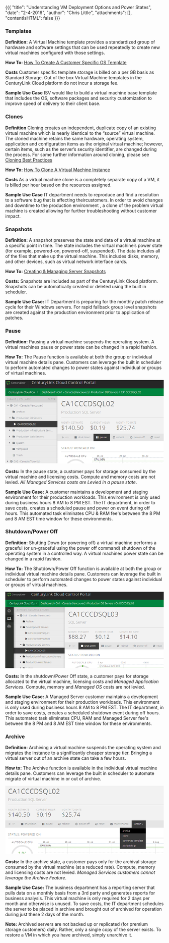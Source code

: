 {{{
  "title": "Understanding VM Deployment Options and Power States",
  "date": "2-4-2016",
  "author": "Chris Little",
  "attachments": [],
  "contentIsHTML": false
}}}

### Templates

**Definition:** A Virtual Machine template provides a standardized group of hardware and software settings that can be used repeatedly to create new virtual machines configured with those settings.

**How To:** [How To Create A Customer Specific OS Template](../Servers/how-to-create-customer-specific-os-templates.md)

**Costs** Customer specific template storage is billed on a per GB basis as Standard Storage. Out of the box Virtual Machine templates in the CenturyLink Cloud platform do not incur a storage fee.

**Sample Use Case** ISV would like to build a virtual machine base template that includes the OS, software packages and security customization to improve speed of delivery to their client base.

### Clones

**Definition** Cloning creates an independent, duplicate copy of an existing virtual machine which is nearly identical to the “source” virtual machine. The cloned machine retains the same hardware, operating system, application and configuration items as the original virtual machine; however, certain items, such as the server’s security identifier, are changed during the process. For some further information around cloning, please see [Cloning Best Practices](../Servers/cloning-best-practices.md)

**How To:** [How To Clone A Virtual Machine Instance](../Servers/how-to-clone-a-virtual-machine-os-instance.md)

**Costs** As a virtual machine clone is a completely separate copy of a VM, it is billed per hour based on the resources assigned.

**Sample Use Case** IT department needs to reproduce and find a resolution to a software bug that is affecting theircustomers. In order to avoid changes and downtime to the production environment , a clone of the problem virtual machine is created allowing for further troubleshooting without customer impact.

### Snapshots

**Definition:** A snapshot preserves the state and data of a virtual machine at a specific point in time. The state includes the virtual machine’s power state (for example, powered-on, powered-off, suspended). The data includes all of the files that make up the virtual machine. This includes disks, memory, and other devices, such as virtual network interface cards.

**How To:** [Creating & Managing Server Snapshots](../Servers/creating-and-managing-server-snapshots.md)

**Costs:** Snapshots are included as part of the CenturyLink Cloud platform. Snapshots can be automatically created or deleted using the built in scheduler.

**Sample Use Case:** IT Department is preparing for the monthly patch release cycle for their Windows servers. For rapid fallback group level snapshots are created against the production environment prior to application of patches.

### Pause

**Definition:** Pausing a virtual machine suspends the operating system. A virtual machines pause or power state can be changed in a rapid fashion.

**How To:** The Pause function is available at both the group or individual virtual machine details pane. Customers can leverage the built in scheduler to perform automated changes to power states against individual or groups of virtual machines.

![pause function](../images/understanding-vm-deployment-options-and-power-states-01.png)

**Costs:** In the pause state, a customer pays for storage consumed by the virtual machine and licensing costs. Compute and memory costs are not levied. *All Managed Services costs are Levied in a pause state*.

**Sample Use Case:** A customer maintains a development and staging environment for their production workloads. This environment is only used during business hours 8 AM to 8 PM EST. The IT department, in order to save costs, creates a scheduled pause and power on event during off hours. This automated task eliminates CPU & RAM fee's between the 8 PM and 8 AM EST time window for these environments.

### Shutdown/Power Off

**Definition:** Shutting Down (or powering off) a virtual machine performs a graceful (or un-graceful using the power off command) shutdown of the operating system in a controlled way. A virtual machines power state can be changed in a rapid fashion.

**How To:** The Shutdown/Power Off function is available at both the group or individual virtual machine details pane. Customers can leverage the built in scheduler to perform automated changes to power states against individual or groups of virtual machines.

![shutdown function](../images/understanding-vm-deployment-options-and-power-states-03.png)

**Costs:** In the shutdown/Power Off state, a customer pays for storage allocated to the virtual machine, licensing costs and *Managed Application Services*. Compute, memory and *Managed OS* costs are not levied. 

**Sample Use Case:** A Managed Server customer maintains a development and staging environment for their production workloads. This environment is only used during business hours 8 AM to 8 PM EST. The IT department, in order to save costs, creates a scheduled shutdown event during off hours. This automated task eliminates CPU, RAM and Managed Server fee's between the 8 PM and 8 AM EST time window for these environments.

### Archive

**Definition:** Archiving a virtual machine suspends the operating system and migrates the instance to a significantly cheaper storage tier. Bringing a virtual server out of an archive state can take a few hours.

**How to:** The Archive function is available in the individual virtual machine details pane. Customers can leverage the built in scheduler to automate migrate of virtual machine in or out of archive.

![archive function](../images/understanding-vm-deployment-options-and-power-states-02.png)

**Costs:** In the archive state, a customer pays only for the archival storage consumed by the virtual machine (at a reduced rate). Compute, memory and licensing costs are not levied.  *Managed Services customers cannot leverage the Archive Feature*.

**Sample Use Case:** The business department has a reporting server that pulls data on a monthly basis from a 3rd party and generates reports for business analysis. This virtual machine is only required for 2 days per month and otherwise is unused. To save costs, the IT department schedules the server to be placed in archive and brought out of archived for operation during just these 2 days of the month.

**Note:** Archived servers are not backed up or replicated (for premium storage customers) daily. Rather, only a single copy of the server exists. To restore a VM in which you have archived, simply unarchive it.

